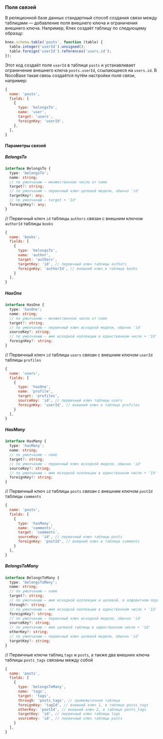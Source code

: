 ### **Поля связей**

В реляционной базе данных стандартный способ создания связи между таблицами — добавление поля внешнего ключа и ограничения внешнего ключа. Например, Knex создаёт таблицу по следующему образцу:

```js
knex.schema.table('posts', function (table) {
  table.integer('userId').unsigned();
  table.foreign('userId').references('users.id');
});
```

Этот код создаёт поле `userId` в таблице `posts` и устанавливает ограничение внешнего ключа `posts.userId`, ссылающееся на `users.id`. В NocoBase такая связь создаётся путём настройки поля связи, например:

```js
{
  name: 'posts',
  fields: [
    {
      type: 'belongsTo',
      name: 'user',
      target: 'users',
      foreignKey: 'userId',
    },
  ],
}
```

#### **Параметры связей**

##### **BelongsTo**

```ts
interface BelongsTo {
  type: 'belongsTo';
  name: string;
  // по умолчанию — множественное число от name
  target?: string;
  // по умолчанию — первичный ключ целевой модели, обычно 'id'
  targetKey?: any;
  // по умолчанию — target + 'Id'
  foreignKey?: any;
}
```

// Первичный ключ `id` таблицы `authors` связан с внешним ключом `authorId` таблицы `books`

```js
{
  name: 'books',
  fields: [
    {
      type: 'belongsTo',
      name: 'author',
      target: 'authors',
      targetKey: 'id', // первичный ключ таблицы authors
      foreignKey: 'authorId', // внешний ключ в таблице books
    }
  ],
}
```

##### **HasOne**

```ts
interface HasOne {
  type: 'hasOne';
  name: string;
  // по умолчанию — множественное число от name
  target?: string;
  // по умолчанию — первичный ключ исходной модели, обычно 'id'
  sourceKey?: string;
  // по умолчанию — имя исходной коллекции в единственном числе + 'Id'
  foreignKey?: string;
}
```

// Первичный ключ `id` таблицы `users` связан с внешним ключом `userId` таблицы `profiles`

```js
{
  name: 'users',
  fields: [
    {
      type: 'hasOne',
      name: 'profile',
      target: 'profiles',
      sourceKey: 'id', // первичный ключ таблицы users
      foreignKey: 'userId', // внешний ключ в таблице profiles
    }
  ],
}
```

##### **HasMany**

```ts
interface HasMany {
  type: 'hasMany';
  name: string;
  // по умолчанию — name
  target?: string;
  // по умолчанию — первичный ключ исходной модели, обычно 'id'
  sourceKey?: string;
  // по умолчанию — имя исходной коллекции в единственном числе + 'Id'
  foreignKey?: string;
}
```

// Первичный ключ `id` таблицы `posts` связан с внешним ключом `postId` таблицы `comments`

```js
{
  name: 'posts',
  fields: [
    {
      type: 'hasMany',
      name: 'comments',
      target: 'comments',
      sourceKey: 'id', // первичный ключ таблицы posts
      foreignKey: 'postId', // внешний ключ в таблице comments
    }
  ],
}
```

##### **BelongsToMany**

```ts
interface BelongsToMany {
  type: 'belongsToMany';
  name: string;
  // по умолчанию — name
  target?: string;
  // по умолчанию — имя исходной коллекции и целевой, в алфавитном порядке
  through?: string;
  // по умолчанию — имя исходной коллекции в единственном числе + 'Id'
  foreignKey?: string;
  // по умолчанию — первичный ключ исходной модели, обычно 'id'
  sourceKey?: string;
  // по умолчанию — имя целевой таблицы в единственном числе + 'Id'
  otherKey?: string;
  // по умолчанию — первичный ключ целевой модели, обычно 'id'
  targetKey?: string;
}
```

// Первичные ключи таблиц `tags` и `posts`, а также два внешних ключа таблицы `posts_tags` связаны между собой

```js
{
  name: 'posts',
  fields: [
    {
      type: 'belongsToMany',
      name: 'tags',
      target: 'tags',
      through: 'posts_tags', // промежуточная таблица
      foreignKey: 'tagId', // внешний ключ 1, в таблице posts_tags
      otherKey: 'postId', // внешний ключ 2, в таблице posts_tags
      targetKey: 'id', // первичный ключ таблицы tags
      sourceKey: 'id', // первичный ключ таблицы posts
    }
  ],
}
```
